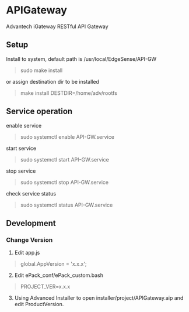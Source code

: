 # APIGateway
Advantech iGateway RESTful API Gateway

## Setup
Install to system, default path is /usr/local/EdgeSense/API-GW
>sudo make install

or assign destination dir to be installed
>make install DESTDIR=/home/adv/rootfs

## Service operation
enable service
>sudo systemctl enable API-GW.service

start service
>sudo systemctl start API-GW.service

stop service
>sudo systemctl stop API-GW.service

check service status
>sudo systemctl status API-GW.service

## Development

### Change Version
1. Edit app.js
> global.AppVersion = 'x.x.x';

2. Edit ePack_conf/ePack_custom.bash
> PROJECT_VER=x.x.x

3. Using Advanced Installer to open installer/project/APIGateway.aip and edit ProductVersion.
